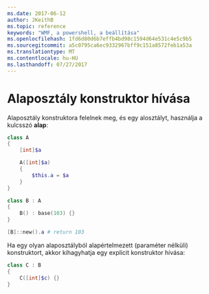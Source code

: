 ```yaml
---
ms.date: 2017-06-12
author: JKeithB
ms.topic: reference
keywords: "WMF, a powershell, a beállítása"
ms.openlocfilehash: 1fd6d80d6b7effb4bd98c1594d64e531c4e5c9b5
ms.sourcegitcommit: a5c0795ca6ec9332967bff9c151a8572feb1a53a
ms.translationtype: MT
ms.contentlocale: hu-HU
ms.lasthandoff: 07/27/2017
---
```

# <a name="call-base-class-constructor"></a>Alaposztály konstruktor hívása

Alaposztály konstruktora felelnek meg, és egy alosztályt, használja a kulcsszó **alap**:

```powershell
class A 
{
    [int]$a

    A([int]$a)
    {
        $this.a = $a
    }
}

class B : A
{
    B() : base(103) {}
}

[B]::new().a # return 103
```

Ha egy olyan alaposztályból alapértelmezett (paraméter nélküli) konstruktort, akkor kihagyhatja egy explicit konstruktor hívása:

```powershell
class C : B
{
    C([int]$c) {}
}
```

